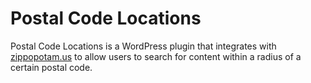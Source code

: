 # Postal Code Locations
Postal Code Locations is a WordPress plugin that integrates with [zippopotam.us](https://zippopotam.us/) to allow users to search for content within a radius of a certain postal code.
